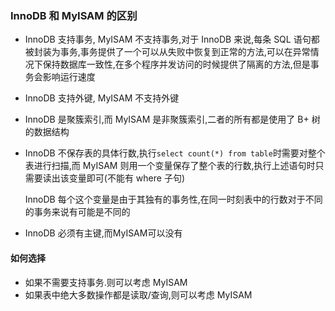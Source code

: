### InnoDB 和 MyISAM 的区别

- InnoDB 支持事务, MyISAM 不支持事务,对于 InnoDB 来说,每条 SQL 语句都被封装为事务,事务提供了一个可以从失败中恢复到正常的方法,可以在异常情况下保持数据库一致性,在多个程序并发访问的时候提供了隔离的方法,但是事务会影响运行速度

- InnoDB 支持外键, MyISAM 不支持外键

- InnoDB 是聚簇索引,而 MyISAM 是非聚簇索引,二者的所有都是使用了 B+ 树的数据结构

- InnoDB 不保存表的具体行数,执行`select count(*) from table`时需要对整个表进行扫描,而 MyISAM 则用一个变量保存了整个表的行数,执行上述语句时只需要读出该变量即可(不能有 where 子句)

  InnoDB 每个这个变量是由于其独有的事务性,在同一时刻表中的行数对于不同的事务来说有可能是不同的

- InnoDB 必须有主键,而MyISAM可以没有

#### 如何选择

- 如果不需要支持事务.则可以考虑 MyISAM
- 如果表中绝大多数操作都是读取/查询,则可以考虑 MyISAM